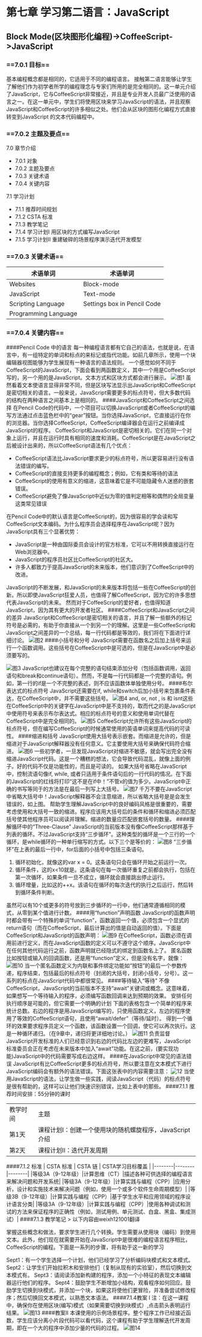 # 第七章 学习第二语言：JavaScript
## Block Mode(区块图形化编程)->CoffeeScript->JavaScript
### ==7.0.1 目标==
基本编程概念都是相同的，它适用于不同的编程语言。
接触第二语言能够让学生了解他们作为初学者所学的编程理念与专家们所用的是完全相同的。这一单元介绍了JavaScript，它与CoffeeScript非常接近，并且是专业开发人员最广泛使用的语言之一。在这一单元中，学生们将使用区块来学习JavaScript的语法，并且观察JavaScript和CoffeeScript的许多相似之处。他们会从区块的图形化编程方式直接转变到JavaScript 的文本代码编程中。
### ==7.0.2 主题及要点==
7.0    章节介绍
-  	7.0.1	对象
-  	7.0.2	主题及要点
-  	7.0.3	关键术语
-  	7.0.4	关键内容

7.1    学习计划
-	7.1.1	推荐时间规划
-	7.1.2	CSTA 标准
-	7.1.3	教学笔记
-	7.1.4	学习计划I 用区块的方式编写JavaScript
-	7.1.5	学习计划II 重建破碎的场景程序演示迭代开发模型

### ==7.0.3	关键术语==
| 术语单词 | 术语单词 |
|--------|--------|
|Websites|Block-mode|
|JavaScript|Text-mode|
|Scripting Language|Settings box in Pencil Code|
|Programming Language|      |
### ==7.0.4 关键内容==
####Pencil Code 中的语言
每一种编程语言都有它自己的语法，也就是说，在语言中，有一组特定的单词和标点的来标记或指代功能。如前几章所示，使用一个块编辑器视图能够为学生展现有一种语言的语法规则。
一个感觉如何不同于CoffeeScript的JavaScript，下面会看到两函数定义，其中一个用是CoffeeScript写的，另一个用的是JavaScript。文本方式和区块方式都会进行展示。
![图1](images/7/1.png)
虽然看着文本使语言显得非常不同，但是区块写法显示出JavaScript和CoffeeScript是密切相关的语言。一般来说，JavaScript需要更多的标点符号，但大多数代码的结构在两种语言之间基本上是相同的。
####JavaScript和CoffeeScript之间选择
在Pencil Code的代码中，一个项目可以切换JavaScript或者CoffeeScript的编写方法通过点击蓝色栏中的“gear”按钮。当你选择JavaScript，它直接运行在你的浏览器。当你选择CoffeeScript，CoffeeScript编译器会在运行之前编译成JavaScript的程序。
CoffeeScript和JavaScript是密切相关的。它们在同一个对象上运行，并且在运行时具有相同的速度和消耗。CoffeeScript是在JavaScript之后被设计出来的，所以CoffeeScript语法有几个优点：
- CoffeeScript语法比JavaScript要求更少的标点符号，所以更容易进行没有语法错误的编写。
- CoffeeScript的直接支持更多的编程概念；例如，它有类和等待的语法
- CoffeeScript的使用有意义的缩进，这意味着它是不可能隐藏令人迷惑的嵌套错误。
- CoffeeScript避免了像JavaScript中近似为零的值判定相等和偶然的全局变量这类常见错误

在Pencil Code中的默认语言是CoffeeScript的，因为很容易的学会读和写CoffeeScript文本编码。为什么程序员会选择程序在JavaScript呢？因为JavaScript具有三个显著优势：
- JavaScript是一种由国际委员会设计的官方标准，它可以不用转换直接运行在Web浏览器中。
- JavaScript的程序员社区比CoffeeScript的社区大。
- 许多人都致力于提高JavaScript的未来版本，他们意识到了CoffeeScript中的改进。

JavaScript的不断发展，和JavaScript的未来版本将包括一些在CoffeeScript的创新。所以即使JavaScript狂爱人员，也值得了解CoffeeScript，因为它的许多思想代表JavaScript的未来。
然而对于CoffeeScript的爱好者，也值得知道JavaScript，因为其有更大的开发者社区。
####CoffeeScript和JavaScript之间的差异
JavaScript和CoffeeScript是密切相关的语言，并且了解一些额外的标记符号是必需的，有助于你直接从一个到另一个的理解。这里是一些CoffeeScript和JavaScript之间差异的一个总结，每一行代码都是等效的，我们将在下面进行详细讨论。
![图2](images/7/2.png)
####小括号和分号
JavaScript需要在函数名之后加上括号来运行一个函数调用。这些括号在CoffeeScript中是可选的，但是在JavaScript中是必须要写的。

![图3](images/7/3.png)
JavaScript也建议在每个完整的语句结束添加分号（包括函数调用，返回语句和break和continue语句）。然而，不是每一行代码都是一个完整的语句。例如，第一行的if是一个不完整的表述，则不应该函数体单独使用分号。
####布尔表达式的标点符号
JavaScript还需要在if, while和switch后加小括号来包裹条件表达，在CoffeeScript中，并不需要这些括号。
![图4](images/7/4.png)
and, or, not , is 和 isnt这些在CoffeeScript中的关键字在JavaScript中是不支持的，取而代之的是JavaScript中使用符号来表示布尔表达式。相应的标点符号的意义和使用单词代替在CoffeeScript中是完全相同的。
![图5](images/7/5.png)
CoffeeScript允许所有这些JavaScript的标点符号，但在编写CoffeeScript的时候通常使用的英语单词来提高代码的可读性。
####缩进和括号
JavaScript使用大括号表示嵌套。而缩进是允许的，但是缩进对于JavaScript解释器没有任何意义。它主要使用大括号来确保代码符合缩进。
![图6](images/7/6.png)
一些初学者，一旦发现JavaScript对缩进不敏感，就会写出完全没有缩进JavaScript代码。这是一个糟糕的想法，它会导致代码混乱，就像上面的例子。好的代码不仅是功能性的，而且是可读的。
如果大括号省略在JavaScript中，控制流语句像if, while, 或者只适用于条件语句后的一行代码的情况。在下面的JavaScript的红线将打印“这不是在if中！”不管x的值为多少。JavaScript中正确的书写等同于的方法是在最后一列写上大括号。
![图7](images/7/7.png)
千万不要在JavaScript中省略大括号中！JavaScript解释器不会注意缩进，所以省略大括号是是会发生错误的，如上图。
帮助学生理解JavaScript中的良好编码风格是很重要的，需要考虑使用和大括号一致的缩进。程序应该用大括号后的条件和循环和缩进必须匹配括号使其他程序员可以阅读并理解。缩进的数量应匹配嵌套括号的数量。
####理解循环中的“Three-Clause”
JavaScript的当前版本没有像CoffeeScript那样基于列表的循环。不过JavaScript支持“三步循环”。这种类型的循环是一个三行的一个循环，是while循环的一种单行缩写的方式。以下三个是等价的：
![图8](images/7/8.png)
“三步循环”在上表的最后一行中，for后面的小括号中包括三条语句。
1. 循环初始化，就像这的var x = 0。这条语句只会在循环开始之前运行一次。
2. 循环条件，这的x<10就是。这条语句在每一次循环重复之前都会执行，包括在第一次循环，如果条件一旦不成立，循环就会直接跳出停止运行。
3. 循环增量，比如这的++x。该语句在循环的每次迭代的执行之后运行，然后转到循环条件判断。

虽然可以有10个或更多的符号放到三步循环的一行中，他们通常遵循相同的模式，从零到某个值进行计数。
####用“function”声明函数
JavaScript的函数声明时都会带有一个特殊的单词“function”，函数返回一个值，必须包含一个显式的return语句（而在CoffeeScript，最后计算出的值是自动返回的值）。下面是CoffeeScript和JavaScript的函数声明：
![图9](images/7/9.png)
在CoffeeScript，函数必须在调用前进行定义，而在JavaScript函数的定义可以不遵守这个顺序。JavaScript中在任何其他代码运行之前，函数声明就已经隐式的绑定到函数名上了。
匿名函数比如按钮或输入的回调函数，还是用“function”定义，但是没有名字，就像：
![图10](images/7/10.png)
当一个匿名函数定义为内联和事件绑定功能如“按钮”的最后一个参数传递，程序结束，包括最后的标点符号（封闭的大括号，封闭小括号，分号）。这一系列的标点在JavaScript代码中都很常见。
####等待输入“等待”
不像CoffeeScript，JavaScript的当前版本不支持“await”关键词或概念。这意味着，如果想写一个等待输入的程序，必须编写函数回调来达到预期的效果。
安排任何执行顺序是可能的，但它需要一个明确的计划
下面的表格包含一个简单的程序来统计总数。右边的程序是用JavaScript编写的，只使用函数定义，左边的程序使用了等效的CoffeeScript语句，且使用“await/defer”（等待/延时）。
得到一个循环的效果要求程序员定义一个函数，该函数设置一个回调，使它可以再次执行。这是一种循环递归。（在9章中，递归将更详细地讨论。）
![图11](images/7/11.png)
负责监督JavaScript开发标准的人们已经意识到右边的代码比左边的更难写，JavaScript标准委员会正在考虑在未来版本中加入“await”功能。在这之前，(要实现功能)JavaScript中的代码需要写成右边这样。
####在JavaScript中常见的语法错误
JavaScript有比CoffeeScript更多的标点符号，所以要注意在文本模式下进行JavaScript编码会有额外的语法错误。下面这张表中的内容需要注意：
![12](images/7/12.png)
当使用JavaScript的语法，让学生做一些实践，阅读JavaScript（代码）的标点符号是很有帮助的，这样可以让他们快速识别错误，比如上表中的那些。
####7.1.1 推荐时间安排：55分钟的课时
<table><tr><td>教学时间</td><td>主题</td></tr><td>第1天</td><td>课程计划I：创建一个使用块的随机螺旋程序，JavaScript介绍</td></tr><tr><td>第2天</td><td>课程计划II：迭代开发周期</td></tr></table>
####7.1.2 标准
| CSTA 标准 | CSTA 链 | CSTA学习目标覆盖 |
|--------|--------|--------|
|等级3A（9-12年级）|计算思维（CT）|描述各种可供选择的编程语言来解决问题和开发系统|
|等级3A（9-12年级）|计算实践与编程（CPP）|应用分析，设计和实施技术来解决问题（例如，使用一个或多个软件生命周期模型）|
|等级3B（9-12年级）|计算实践与编程（CPP）|基于学生水平和应用领域的程序设计语言分类|
|等级3A（9-12年级）|计算实践与编程（CPP）|使用各种调试和测试的方法来保证程序的正确性（例如，测试用例、单元测试、白盒、黑盒、集成测试）|
####7.1.3 教学笔记
> 以下内容由weixh121001翻译

掌握这些概念和做法，要求学生进行几个转换。学生需要从使用块（编码）到使用文本。此外，他们现在就需要开始在JavaScript中是很难的编程语言程序相比，CoffeeScript的编程。下面是一系列的步骤，将有助于这一新的学习

Sept1：有一个学生选择一个计划，他们已经学习了分析编码块模式和文本模式。
Sept2：让学生们开始拉积木和安排他们（复制从现有的实验室），然后切换到文本模式有。
Sept3：请阅读添加新构建的程序，添加一个小特征的表现文本编辑器运行他们的程序。
Sept4：鼓励学生不断增加小结构，观看程序如何回应。鼓励学生切换到块模式，并添加一个块，如果这将使他们更冒险，并准备尝试修改程序；然后切换回文本模式，以熟悉文本语法。
####7.1.4教案 I
注：在这一课程中，确保你在使用区块(编写)模式（如果需要切换到块模式）,点击箭头表明运行结果。
![图13](images/7/13.png)
####教案II
本课使用的示例场景程序。整个程序工作已经接近函数，学生应该分离小片段代码可以看代码，这个课程有助于学生理解迭代开发周期，即在一个大的程序中添加少量的代码的过程。
![图14](images/7/14.png)


